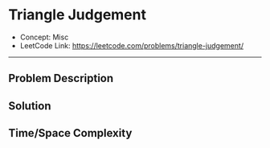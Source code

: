 # Triangle Judgement

- Concept: Misc
- LeetCode Link: https://leetcode.com/problems/triangle-judgement/

---

## Problem Description

## Solution

## Time/Space Complexity

